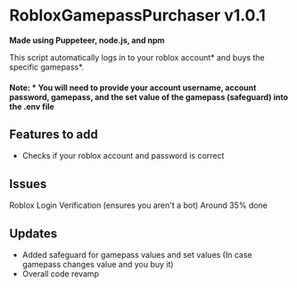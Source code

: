 # RobloxGamepassPurchaser v1.0.1

**Made using Puppeteer, node.js, and npm**

This script automatically logs in to your roblox account* and buys the specific gamepass*.
#### Note: \* You will need to provide your account username, account password, gamepass, and the set value of the gamepass (safeguard) into the .env file

## Features to add
- Checks if your roblox account and password is correct

## Issues
Roblox Login Verification (ensures you aren't a bot) Around 35% done

## Updates
- Added safeguard for gamepass values and set values (In case gamepass changes value and you buy it)
- Overall code revamp
